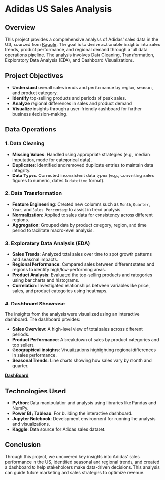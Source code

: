 # Adidas US Sales Analysis

## Overview
This project provides a comprehensive analysis of Adidas' sales data in the US, sourced from [Kaggle](https://www.kaggle.com/). The goal is to derive actionable insights into sales trends, product performance, and regional demand through a full data operations pipeline. The analysis involves Data Cleaning, Transformation, Exploratory Data Analysis (EDA), and Dashboard Visualizations.

## Project Objectives
- **Understand** overall sales trends and performance by region, season, and product category.
- **Identify** top-selling products and periods of peak sales.
- **Analyze** regional differences in sales and product demand.
- **Visualize** insights through a user-friendly dashboard for further business decision-making.

## Data Operations

### 1. Data Cleaning
- **Missing Values**: Handled using appropriate strategies (e.g., median imputation, mode for categorical data).
- **Duplicates**: Identified and removed duplicate entries to maintain data integrity.
- **Data Types**: Corrected inconsistent data types (e.g., converting sales figures to numeric, dates to `datetime` format).

### 2. Data Transformation
- **Feature Engineering**: Created new columns such as `Month`, `Quarter`, `Year`, and `Sales_Percentage` to assist in trend analysis.
- **Normalization**: Applied to sales data for consistency across different regions.
- **Aggregation**: Grouped data by product category, region, and time period to facilitate macro-level analysis.

### 3. Exploratory Data Analysis (EDA)
- **Sales Trends**: Analyzed total sales over time to spot growth patterns and seasonal impacts.
- **Regional Performance**: Compared sales between different states and regions to identify high/low-performing areas.
- **Product Analysis**: Evaluated the top-selling products and categories using bar charts and histograms.
- **Correlation**: Investigated relationships between variables like price, sales, and product categories using heatmaps.

### 4. Dashboard Showcase
The insights from the analysis were visualized using an interactive dashboard. The dashboard provides:
- **Sales Overview**: A high-level view of total sales across different periods.
- **Product Performance**: A breakdown of sales by product categories and top sellers.
- **Geographical Insights**: Visualizations highlighting regional differences in sales performance.
- **Seasonal Trends**: Line charts showing how sales vary by month and quarter.

**[DashBoard](https://github.com/DhruvilPanchal205/Power-BI-Dashboards/blob/main/Adidas%20US%20Sales%20Analysis/Dashboard.pdf)**

## Technologies Used
- **Python**: Data manipulation and analysis using libraries like Pandas and NumPy.
- **Power BI / Tableau**: For building the interactive dashboard.
- **Jupyter Notebook**: Development environment for running the analysis and visualizations.
- **Kaggle**: Data source for Adidas sales dataset.

## Conclusion
Through this project, we uncovered key insights into Adidas' sales performance in the US, identified seasonal and regional trends, and created a dashboard to help stakeholders make data-driven decisions. This analysis can guide future marketing and sales strategies to optimize revenue.


